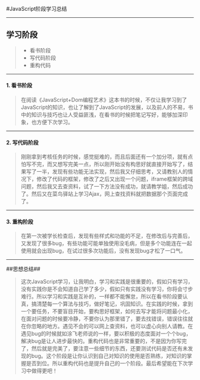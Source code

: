 ﻿#JavaScript阶段学习总结

---
## 学习阶段 ##
> * 看书阶段
> * 写代码阶段
> * 重构代码

------
#### 1. 看书阶段
 > 在阅读《JavaScript+Dom编程艺术》这本书的时候，不仅让我学习到了JavaScript的知识，也让了解到了JavaScript的发展，以及前人的不易，书中的知识与技巧也让人受益匪浅，在看书的时候把笔记写好，能够加深印象，也方便下次学习。
 
------
#### 2. 写代码阶段
> 刚刚拿到考核任务的时候，感觉挺难的，而且后面还有一个加分项，就有点怕写不完，而又想写完美一点，所以刚开始没有构思好就直接开始写了，结果写了一半，发现有些功能无法实现，然后我又仔细思考，又请教别人的情况下，修改了代码的框架，修改了之后又出现一个问题，iframe框架的跨域问题，然后我又去查资料，试了一下方法没有成功，就请教学姐，然后成功了。然后又在菜鸟驿站上学习Ajax，网上查找资料就把数据那个页面完成了。

------
####  3. 重构阶段
> 在第一次被学长检查后，发现有些样式和功能的不足，在修改后与完善后，又发现了很多bug，有些功能可能单独使用没毛病，但是多个功能连在一起使用就会出现bug，在试过很多次功能后，没有发现bug才松了一口气。

------
##思想总结##
> 这次JavaScript学习，让我明白，学习和实践是很重要的，假如只有学习，没有实践你是不会知道自己学了多少，假如只有实践没有学习，你将会寸步难行。所以学习和实践是互补的，一样都不能懈怠，所以在看书阶段要认真，搞清楚每一个算法与技巧，做好笔记，巩固知识。在实践的时候，拿到一个要任务，不要盲目开始，要构思好框架，如何去写才能将问题最小化，在面对问题的时候要冷静，不要你认为那里错了，要去找错误，错误往往就在你忽略的地方。遇见不会的可以网上查资料，也可以虚心向别人请教。在遇见bug的时候就如涂飞老师说的一样，要以积极的态度面对一个个bug，解决bug是让人进步最快的。重构代码也是非常重要的，不是因为你写完了，然后就是完美了，要注意一些细节的东西，还要测试代码是否还有未发现的bug。这个阶段是让你认识到自己对知识的使用是否熟练，对知识的掌握是否到位。所以重构代码也是提升自己的一个阶段。最后希望能在下次学习中做得更吧！

